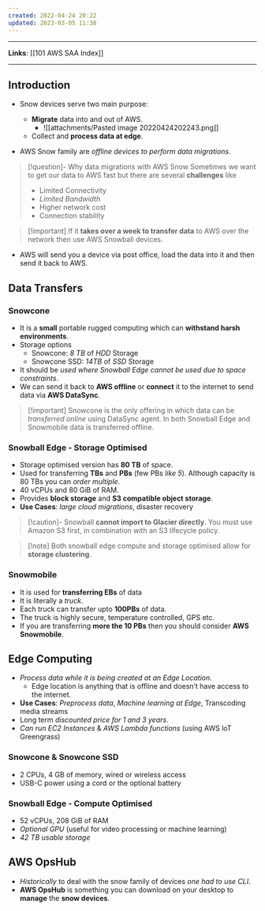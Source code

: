 ```yaml
---
created: 2022-04-24 20:22
updated: 2023-03-05 11:38
---
```

---
**Links**: [[101 AWS SAA Index]]

---
## Introduction
- Snow devices serve two main purpose:
	- **Migrate** data into and out of AWS.
		- ![[attachments/Pasted image 20220424202243.png]]
	- Collect and **process data at edge**.

- AWS Snow family are *offline devices to perform data migrations*.

> [!question]- Why data migrations with AWS Snow
> Sometimes we want to get our data to AWS fast but there are several **challenges** like
> - Limited Connectivity
> - *Limited Bandwidth*
> - Higher network cost
> - Connection stability

> [!important] If it **takes over a week to transfer data** to AWS over the network then use AWS Snowball devices.

- AWS will send you a device via post office, load the data into it and then send it back to AWS.

## Data Transfers
### Snowcone
-   It is a **small** portable rugged computing which can **withstand harsh environments**.
- Storage options
	- Snowcone: *8 TB* of *HDD* Storage
	- Snowcone SSD: *14TB* of *SSD* Storage
-   It should be *used where Snowball Edge cannot be used due to space constraints*.
-   We can send it back to **AWS offline** or **connect** it to the internet to send data via **AWS DataSync**.

> [!important] Snowcone is the only offering in which data can be *transferred online* using DataSync agent. In both Snowball Edge and Snowmobile data is transferred offline.

### Snowball Edge - Storage Optimised
- Storage optimised version has **80 TB** of space.
- Used for transferring **TBs** and **PBs** (few PBs *like 5*). Although capacity is 80 TBs you can *order multiple*.
- 40 vCPUs and 80 GiB of RAM.
- Provides **block storage** and **S3 compatible object storage**.
- **Use Cases**: *large cloud migrations*, disaster recovery

> [!caution]- Snowball **cannot import to Glacier directly**. You must use Amazon S3 first, in combination with an S3 lifecycle policy.

> [!note] Both snowball edge compute and storage optimised allow for **storage clustering**.

### Snowmobile
- It is used for **transferring EBs** of data
- It is literally a *truck*.
- Each truck can transfer upto **100PBs** of data.
- The truck is highly secure, temperature controlled, GPS etc.
- If you are transferring **more the 10 PBs** then you should consider **AWS Snowmobile**.

## Edge Computing
- *Process data while it is being created at an Edge Location*. 
	- Edge location is anything that is offline and doesn’t have access to the internet.
- **Use Cases**: *Preprocess data*, *Machine learning at Edge*, Transcoding media streams
- Long term *discounted price for 1 and 3 years*.
- *Can run EC2 Instances* & *AWS Lambda functions* (using AWS loT Greengrass)

### Snowcone & Snowcone SSD
- 2 CPUs, 4 GB of memory, wired or wireless access
- USB-C power using a cord or the optional battery

### Snowball Edge - Compute Optimised
- 52 vCPUs, 208 GiB of RAM
- *Optional GPU* (useful for video processing or machine learning)
- *42 TB usable storage*

## AWS OpsHub
- *Historically* to deal with the snow family of devices *one had to use CLI*.
- **AWS OpsHub** is something you can download on your desktop to **manage** the **snow devices**.